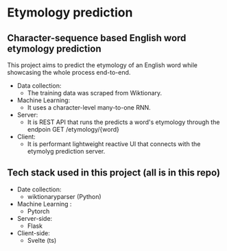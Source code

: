 # Etymology prediction


## Character-sequence based English word etymology prediction

This project aims to predict the etymology of an English word while showcasing the whole process end-to-end.

- Data collection:
  + The training data was scraped from Wiktionary. 
- Machine Learning:
  + It uses a character-level many-to-one RNN.
- Server:
  + It is REST API that runs the predicts a word's etymology through the endpoin GET /etymology/{word}
- Client:
  + It is performant lightweight reactive UI that connects with the etymolyg prediction server.
  
 ## Tech stack used in this project (all is in this repo)

- Date collection:
    + wiktionaryparser (Python)
- Machine Learning :
    + Pytorch
- Server-side:
    + Flask
- Client-side:
    + Svelte (ts)

